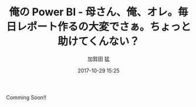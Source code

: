 ﻿---
title: 俺の Power BI - 母さん、俺、オレ。毎日レポート作るの大変でさぁ。ちょっと助けてくんない？
description: "俺の Power BI - 母さん、俺、オレ。毎日レポート作るの大変でさぁ。ちょっと助けてくんない？"
date: 2017-10-29 15:25
sessionlevel: 50
author: 加賀田 猛
category: sessions
---
Comming Soon!!
